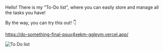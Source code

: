 Hello! 
There is my "To-Do list", where you can easily store and manage all the tasks you have!

By the way, you can try this out! :point_down:

https://do-something-final-psuv4xekm-ggleym.vercel.app/

![To Do list](https://user-images.githubusercontent.com/65032704/233852813-66e05161-0110-413a-8821-54d9f7fb8390.png)
